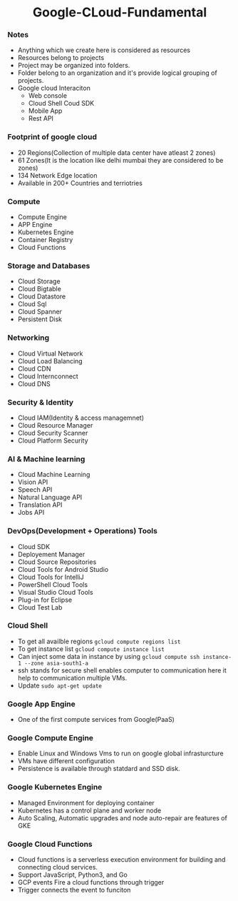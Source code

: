 <h1 align='center'> Google-CLoud-Fundamental</h1>

### Notes
- Anything which we create here is considered as resources
- Resources belong to projects
- Project may be organized into folders.
- Folder belong to an organization and it's provide logical grouping of projects.
- Google cloud Interaciton
  - Web console
  - Cloud Shell Coud SDK
  - Mobile App
  - Rest API

### Footprint of google cloud
- 20 Regions(Collection of multiple data center have atleast 2 zones)
- 61 Zones(It is the location like delhi mumbai they are considered to be zones)
- 134 Network Edge location
- Available in 200+ Countries and terriotries

### Compute
- Compute Engine
- APP Engine
- Kubernetes Engine
- Container Registry
- Cloud Functions

### Storage and Databases
- Cloud Storage
- Cloud Bigtable
- Cloud Datastore
- Cloud Sql
- Cloud Spanner
- Persistent Disk

### Networking
- Cloud Virtual Network
- Cloud Load Balancing
- Cloud CDN
- Cloud Internconnect
- Cloud DNS

### Security & Identity
- Cloud IAM(Identity & access managemnet)
- Cloud Resource Manager
- Cloud Security Scanner
- Cloud Platform Security

### AI  & Machine learning
- Cloud Machine Learning 
- Vision API
- Speech API
- Natural Language API
- Translation API
- Jobs API

### DevOps(Development + Operations) Tools
- Cloud SDK
- Deployement Manager
- Cloud Source Repositories
- Cloud Tools for Android Studio
- Cloud Tools for IntelliJ
- PowerShell Cloud Tools
- Visual Studio Cloud Tools
- Plug-in for Eclipse 
- Cloud Test Lab

### Cloud Shell

- To get all availble regions ```gcloud compute regions list```
- To get instance list ```gcloud compute instance list```
- Can inject some data in instance by using ```gcloud compute ssh instance-1 --zone asia-south1-a```
- ssh stands for secure shell enables computer to communication here it help to communication multiple VMs.
- Update ```sudo apt-get update```

### Google App Engine

- One of the first compute services from Google(PaaS)

### Google Compute Engine

- Enable Linux and Windows Vms to run on google global infrasturcture
- VMs have different configuration
- Persistence is available through statdard and SSD disk.

### Google Kubernetes Engine

- Managed Environment for deploying container
- Kubernetes has a control plane and worker node
- Auto Scaling, Automatic upgrades and node auto-repair are features of GKE

### Google Cloud Functions

- Cloud functions is a serverless execution environment for building and connecting cloud services.
- Support JavaScript, Python3, and Go
- GCP events Fire a cloud functions through trigger
- Trigger connects the event to funciton
